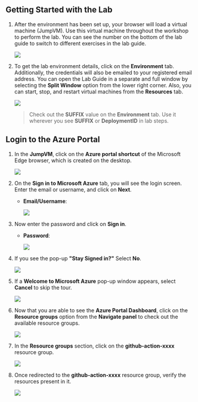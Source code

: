 ## Getting Started with the Lab

1. After the environment has been set up, your browser will load a virtual machine (JumpVM). Use this virtual machine throughout the workshop to perform the lab. You can see the number on the bottom of the lab guide to switch to different exercises in the lab guide.

   ![](../media/test2.png)
 
1. To get the lab environment details, click on the **Environment** tab. Additionally, the credentials will also be emailed to your registered email address. You can open the Lab Guide in a separate and full window by selecting the **Split Window** option from the lower right corner. Also, you can start, stop, and restart virtual machines from the **Resources** tab.

    ![](../media/gettingstartedpagenew2-v2.png)
   
   > Check out the **SUFFIX** value on the **Environment** tab. Use it wherever you see **SUFFIX** or **DeploymentID** in lab steps.
 
## Login to the Azure Portal

1. In the **JumpVM**, click on the **Azure portal shortcut** of the Microsoft Edge browser, which is created on the desktop.

   ![](../media/gettingstartpage3.png)

1. On the **Sign in to Microsoft Azure** tab, you will see the login screen. Enter the email or username, and click on **Next**. 

   * **Email/Username**: **<inject key="AzureAdUserEmail"></inject>**

     ![](../media/img4.png)
     
1. Now enter the password and click on **Sign in**.
   
   * **Password**: **<inject key="AzureAdUserPassword"></inject>**

     ![](../media/img5.png)
   
1. If you see the pop-up **"Stay Signed in?"** Select **No**.

   ![](../media/img7.png)

1. If a **Welcome to Microsoft Azure** pop-up window appears, select **Cancel** to skip the tour.

    ![](../media/welcome-update.png)
   
1. Now that you are able to see the **Azure Portal Dashboard**, click on the **Resource groups** option from the **Navigate panel** to check out the available resource groups.

   ![](../media/17-06-2024(5).png)

1. In the **Resource groups** section, click on the **github-action-xxxx<inject key="DeploymentID" enableCopy="false"/>** resource group.

   ![](../media/resource-group.png)

1. Once redirected to the **github-action-xxxx<inject key="DeploymentID" enableCopy="false"/>** resource group, verify the resources present in it.

   ![](../media/rgname.png)
